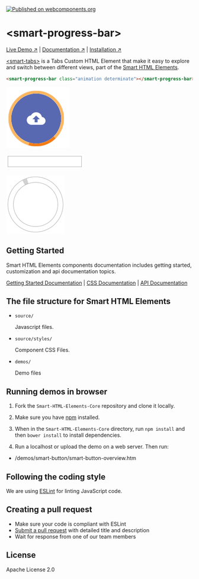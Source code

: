 [![Published on webcomponents.org](https://img.shields.io/badge/webcomponents.org-published-blue.svg)](https://www.webcomponents.org/element/htmlelements/smart-progressbar)

# &lt;smart-progress-bar&gt;

[Live Demo ↗](https://htmlelements.com/demos/progressbar/)
|
[Documentation ↗](https://www.htmlelements.com/docs/)
|
[Installation ↗](https://www.npmjs.com/package/@smarthtmlelements/smarthtmlelements-core)

[&lt;smart-tabs&gt;](https://htmlelements.com/demos/tabs/) is a Tabs Custom HTML Element that make it easy to explore and switch between different views, part of the [Smart HTML Elements](https://htmlelements.com/).

<!--
```
<custom-element-demo>
  <template>
    <script src="../webcomponentsjs/webcomponents-lite.js"></script>
    <script src="../smart-core/source/smart.element.js"></script>
    <script src="../smart-core/source/smart.progressbar.js"></script>
    <link rel="stylesheet" href="../smart-core/source/styles/smart.base.css" type="text/css" />
    <link rel="stylesheet" href="../smart-core/source/styles/smart.material.css" type="text/css" />
     <next-code-block></next-code-block>
  </template>
</custom-element-demo>
```
-->
```html
<smart-progress-bar class="animation determinate"></smart-progress-bar>
```

[<img src="https://raw.githubusercontent.com/htmlelements/smart-progressbar/master/progress-bar-custom-element.png" alt="Screenshot of smart-progressbar, using the Material theme">](https://htmlelements.com/demos/progressbar)

[<img src="https://raw.githubusercontent.com/htmlelements/smart-progressbar/master/linear-progressbar.gif" alt="Screenshot of smart-progressbar, using the Material theme">](https://htmlelements.com/demos/progressbar)

[<img src="https://raw.githubusercontent.com/htmlelements/smart-progressbar/master/circular-progress-bar.gif" alt="Screenshot of smart-progressbar, using the Material theme">](https://htmlelements.com/demos/progressbar)

## Getting Started

Smart HTML Elements components documentation includes getting started, customization and api documentation topics.

[Getting Started Documentation](https://www.htmlelements.com/docs/progressbar/)
|
[CSS Documentation](https://www.htmlelements.com/docs/progressbar-css/)
|
[API Documentation](https://www.htmlelements.com/docs/progressbar-api/)


## The file structure for Smart HTML Elements

- `source/`

  Javascript files.

- `source/styles/`

  Component CSS Files.

- `demos/`

  Demo files

## Running demos in browser

1. Fork the `Smart-HTML-Elements-Core` repository and clone it locally.

1. Make sure you have [npm](https://www.npmjs.com/) installed.

1. When in the `Smart-HTML-Elements-Core` directory, run `npm install` and then `bower install` to install dependencies.

1. Run a localhost or upload the demo on a web server. Then run:

  - /demos/smart-button/smart-button-overview.htm


## Following the coding style

We are using [ESLint](http://eslint.org/) for linting JavaScript code. 

## Creating a pull request

  - Make sure your code is compliant with ESLint
  - [Submit a pull request](https://www.digitalocean.com/community/tutorials/how-to-create-a-pull-request-on-github) with detailed title and description
  - Wait for response from one of our team members


## License

Apache License 2.0
